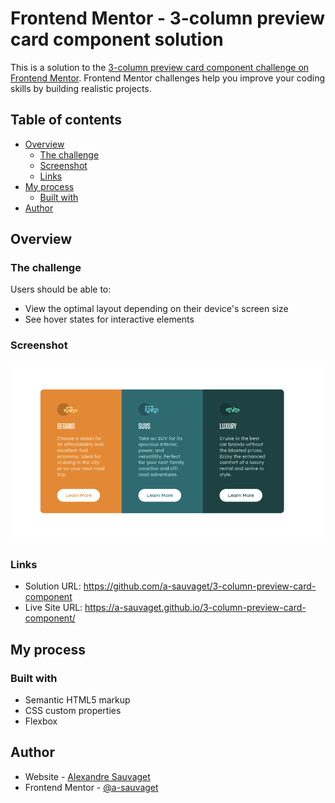 # Frontend Mentor - 3-column preview card component solution

This is a solution to the [3-column preview card component challenge on Frontend Mentor](https://www.frontendmentor.io/challenges/3column-preview-card-component-pH92eAR2-). Frontend Mentor challenges help you improve your coding skills by building realistic projects.

## Table of contents

- [Overview](#overview)
  - [The challenge](#the-challenge)
  - [Screenshot](#screenshot)
  - [Links](#links)
- [My process](#my-process)
  - [Built with](#built-with)
- [Author](#author)

## Overview

### The challenge

Users should be able to:

- View the optimal layout depending on their device's screen size
- See hover states for interactive elements

### Screenshot

![](images/Screenshot.png)

### Links

- Solution URL: https://github.com/a-sauvaget/3-column-preview-card-component
- Live Site URL: https://a-sauvaget.github.io/3-column-preview-card-component/

## My process

### Built with

- Semantic HTML5 markup
- CSS custom properties
- Flexbox

## Author

- Website - [Alexandre Sauvaget](https://a-sauvaget.github.io/a.sauvaget-portfolio/)
- Frontend Mentor - [@a-sauvaget](https://www.frontendmentor.io/profile/a-sauvaget)
